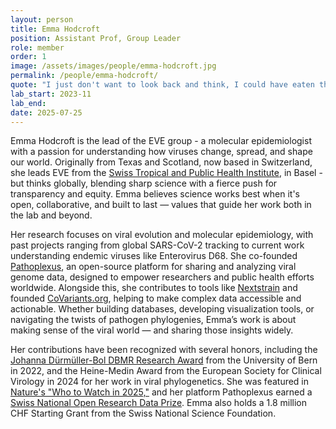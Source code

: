 ```yaml
---
layout: person
title: Emma Hodcroft
position: Assistant Prof, Group Leader
role: member
order: 1
image: /assets/images/people/emma-hodcroft.jpg
permalink: /people/emma-hodcroft/
quote: "I just don't want to look back and think, I could have eaten that"
lab_start: 2023-11
lab_end:
date: 2025-07-25
---
```


Emma Hodcroft is the lead of the EVE group - a molecular epidemiologist with a passion for understanding how viruses change, spread, and shape our world. Originally from Texas and Scotland, now based in Switzerland, she leads EVE from the [Swiss Tropical and Public Health Institute](https://www.swisstph.ch/en/), in Basel - but thinks globally, blending sharp science with a fierce push for transparency and equity. Emma believes science works best when it's open, collaborative, and built to last — values that guide her work both in the lab and beyond.

Her research focuses on viral evolution and molecular epidemiology, with past projects ranging from global SARS-CoV-2 tracking to current work understanding endemic viruses like Enterovirus D68. She co-founded [Pathoplexus](https://pathoplexus.org/), an open-source platform for sharing and analyzing viral genome data, designed to empower researchers and public health efforts worldwide. Alongside this, she contributes to tools like [Nextstrain](https://nextstrain.org/) and founded [CoVariants.org](https://covariants.org/), helping to make complex data accessible and actionable. Whether building databases, developing visualization tools, or navigating the twists of pathogen phylogenies, Emma’s work is about making sense of the viral world — and sharing those insights widely.

Her contributions have been recognized with several honors, including the [Johanna Dürmüller-Bol DBMR Research Award](https://www.dbmr.unibe.ch/research/johanna_duermueller_bol_dbmr_research_award/index_eng.html) from the University of Bern in 2022, and the Heine-Medin Award from the European Society for Clinical Virology in 2024 for her work in viral phylogenetics. She was featured in [Nature's "Who to Watch in 2025,"](https://www.unibas.ch/en/News-Events/Awards-Honors/Article/Nature-magazine-selects-Emma-Hodcroft-as-one-of-the-three-People-to-Watch-in-2025.html) and her platform Pathoplexus earned a [Swiss National Open Research Data Prize](https://ord.akademien-schweiz.ch/news/offene-wissenschaft-ausgezeichnet-vier-projekte-erhalten-den-nationalen-preis-fuer-offene-forschungsdaten). Emma also holds a 1.8 million CHF Starting Grant from the Swiss National Science Foundation.
